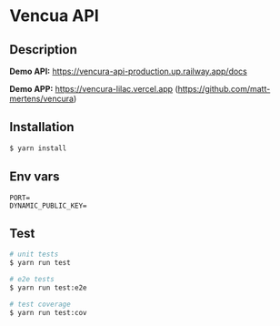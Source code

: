 # Vencua API

## Description

**Demo API:** https://vencura-api-production.up.railway.app/docs

**Demo APP:** https://vencura-lilac.vercel.app (https://github.com/matt-mertens/vencura)

## Installation

```bash
$ yarn install
```

## Env vars
```
PORT=
DYNAMIC_PUBLIC_KEY=
```

## Test

```bash
# unit tests
$ yarn run test

# e2e tests
$ yarn run test:e2e

# test coverage
$ yarn run test:cov
```


